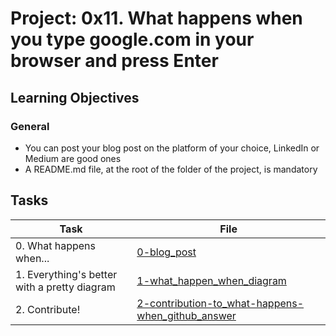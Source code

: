 # Project: 0x11. What happens when you type google.com in your browser and press Enter

<h2>Learning Objectives</h2>

<h3>General</h3>

<ul>
<li>You can post your blog post on the platform of your choice, LinkedIn or Medium are good ones</li>
<li>A README.md file, at the root of the folder of the project, is mandatory</li>
</ul>

<h2>Tasks</h2>

| Task | File |
| ---- | ---- |
| 0. What happens when... | [0-blog_post](./0-blog_post) |
| 1. Everything's better with a pretty diagram | [1-what_happen_when_diagram](./1-what_happen_when_diagram) |
| 2. Contribute! | [2-contribution-to_what-happens-when_github_answer](./2-contribution-to_what-happens-when_github_answer) |